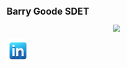 ## Barry Goode SDET 

<!--
gif header test
-->
<p align="center">
  <img src="https://github.com/user-attachments/assets/d458a9fa-df12-45c7-ab29-1ca02602e7b2" />
</p>

<!--
Social Media Links
-->
<div align="left">
  <a href="https://www.linkedin.com/in/barry-t-goode/" target="_blank">
    <img src="https://github.com/BarryGoode/BarryGoode/blob/main/LinkedInIcon.png" width="52" height="52" alt="linkedin logo"  />
  </a>
</div>


<!--
Stats
-->
<!-- [![Barrys's GitHub stats](https://github-readme-stats.vercel.app/api?username=BarryGoode&theme=tokyonight)](https://github.com/BarryGoode/github-readme-stats) -->

<!--
**BarryGoode/BarryGoode** is a ✨ _special_ ✨ repository because its `README.md` (this file) appears on your GitHub profile.

Here are some ideas to get you started:

- 🔭 I’m currently working on ...
- 🌱 I’m currently learning ...
- 👯 I’m looking to collaborate on ...
- 🤔 I’m looking for help with ...
- 💬 Ask me about ...
- 📫 How to reach me: ...
- 😄 Pronouns: ...
- ⚡ Fun fact: ...
-->
